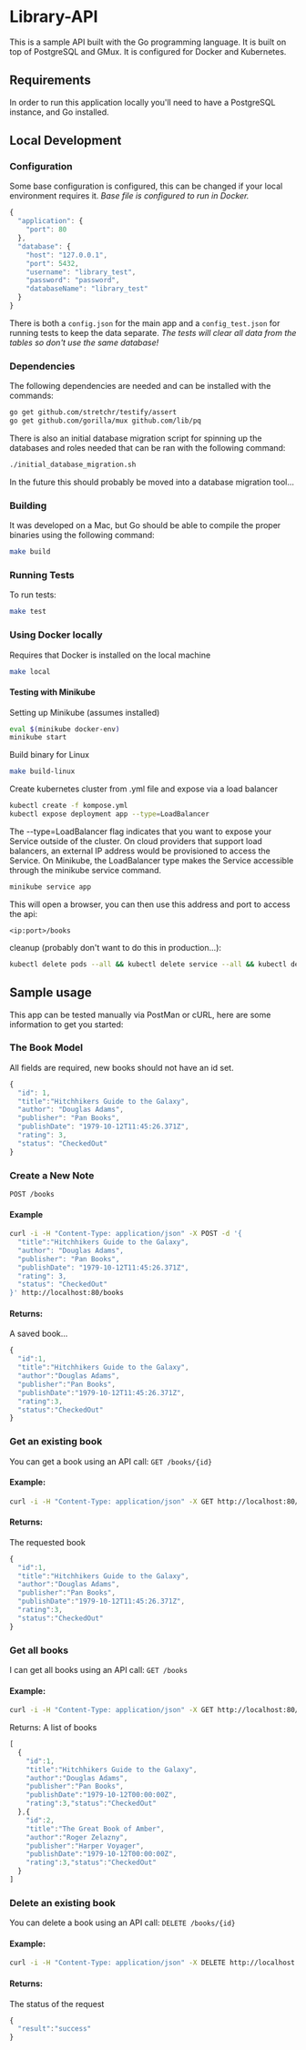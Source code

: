 # Library-API
This is a sample API built with the Go programming language. It is built on top of PostgreSQL and GMux. It is configured for Docker and Kubernetes.

## Requirements
In order to run this application locally you'll need to have a PostgreSQL instance, and Go installed. 

## Local Development
### Configuration
Some base configuration is configured, this can be changed if your local environment requires it. *Base file is configured to run in Docker.*
```javascript
{
  "application": {
    "port": 80
  },
  "database": {
    "host": "127.0.0.1",
    "port": 5432,
    "username": "library_test",
    "password": "password",
    "databaseName": "library_test"
  }
}
```
There is both a `config.json` for the main app and a `config_test.json` for running tests to keep the data separate. *The tests will clear all data from the tables so don't use the same database!*

### Dependencies
The following dependencies are needed and can be installed with the commands:
```bash
go get github.com/stretchr/testify/assert
go get github.com/gorilla/mux github.com/lib/pq
```
There is also an initial database migration script for spinning up the databases and roles needed that can be ran with the following command:
```bash
./initial_database_migration.sh
```
In the future this should probably be moved into a database migration tool...

### Building
It was developed on a Mac, but Go should be able to compile the proper binaries using the following command:
```bash
make build
```

### Running Tests
To run tests:
```bash
make test
```

### Using Docker locally
Requires that Docker is installed on the local machine
```bash
make local
```

#### Testing with Minikube
Setting up Minikube (assumes installed)
```bash
eval $(minikube docker-env)
minikube start
```
Build binary for Linux
```bash
make build-linux
```
Create kubernetes cluster from .yml file and expose via a load balancer
```bash
kubectl create -f kompose.yml
kubectl expose deployment app --type=LoadBalancer
```
The --type=LoadBalancer flag indicates that you want to expose your Service outside of the cluster. On cloud providers that support load balancers, an external IP address would be provisioned to access the Service. On Minikube, the LoadBalancer type makes the Service accessible through the minikube service command.
```bash
minikube service app
```
This will open a browser, you can then use this address and port to access the api:
```
<ip:port>/books
```

cleanup (probably don't want to do this in production...):
```bash
kubectl delete pods --all && kubectl delete service --all && kubectl delete deployments --all && kubectl delete persistentvolumeclaims --all
```

## Sample usage
This app can be tested manually via PostMan or cURL, here are some information to get you started:

### The Book Model
All fields are required, new books should not have an id set.
```javascript
{
  "id": 1,
  "title":"Hitchhikers Guide to the Galaxy",
  "author": "Douglas Adams",
  "publisher": "Pan Books",
  "publishDate": "1979-10-12T11:45:26.371Z",
  "rating": 3,
  "status": "CheckedOut"
}
```

### Create a New Note
`POST /books`
#### Example
```bash
curl -i -H "Content-Type: application/json" -X POST -d '{
  "title":"Hitchhikers Guide to the Galaxy",
  "author": "Douglas Adams",
  "publisher": "Pan Books",
  "publishDate": "1979-10-12T11:45:26.371Z",
  "rating": 3,
  "status": "CheckedOut"
}' http://localhost:80/books
```
#### Returns:
A saved book...
```javascript
{
  "id":1,
  "title":"Hitchhikers Guide to the Galaxy",
  "author":"Douglas Adams",
  "publisher":"Pan Books",
  "publishDate":"1979-10-12T11:45:26.371Z",
  "rating":3,
  "status":"CheckedOut"
}
```

### Get an existing book
You can get a book using an API call:
`GET /books/{id}`
#### Example:
```bash
curl -i -H "Content-Type: application/json" -X GET http://localhost:80/books/1
```
#### Returns:
The requested book
```javascript
{
  "id":1,
  "title":"Hitchhikers Guide to the Galaxy",
  "author":"Douglas Adams",
  "publisher":"Pan Books",
  "publishDate":"1979-10-12T11:45:26.371Z",
  "rating":3,
  "status":"CheckedOut"
}
```

### Get all books
I can get all books using an API call:
`GET /books`
#### Example:
```bash
curl -i -H "Content-Type: application/json" -X GET http://localhost:80/books
```
Returns:
A list of books
```javascript
[
  {
    "id":1,
    "title":"Hitchhikers Guide to the Galaxy",
    "author":"Douglas Adams",
    "publisher":"Pan Books",
    "publishDate":"1979-10-12T00:00:00Z",
    "rating":3,"status":"CheckedOut"
  },{
    "id":2,
    "title":"The Great Book of Amber",
    "author":"Roger Zelazny",
    "publisher":"Harper Voyager",
    "publishDate":"1979-10-12T00:00:00Z",
    "rating":3,"status":"CheckedOut"
  }
]
```

### Delete an existing book
You can delete a book using an API call:
`DELETE /books/{id}`
#### Example:
```bash
curl -i -H "Content-Type: application/json" -X DELETE http://localhost:80/books/1
```
#### Returns:
The status of the request
```javascript
{
  "result":"success"
}
```




